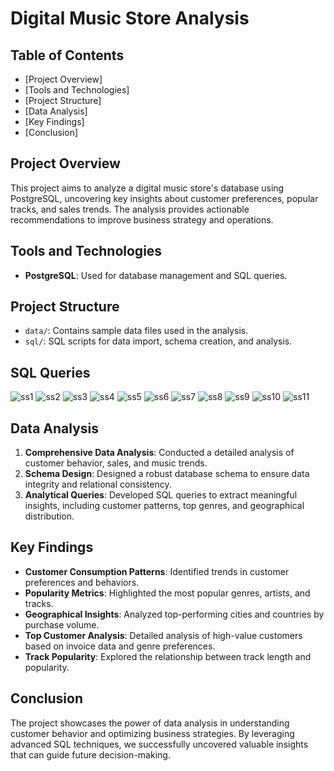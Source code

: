# Digital Music Store Analysis

## Table of Contents
- [Project Overview]
- [Tools and Technologies]
- [Project Structure]
- [Data Analysis]
- [Key Findings]
- [Conclusion]
  
## Project Overview

This project aims to analyze a digital music store's database using PostgreSQL, uncovering key insights about customer preferences, popular tracks, and sales trends. The analysis provides actionable recommendations to improve business strategy and operations.

## Tools and Technologies
- **PostgreSQL**: Used for database management and SQL queries.

## Project Structure
- `data/`: Contains sample data files used in the analysis.
- `sql/`: SQL scripts for data import, schema creation, and analysis.
## SQL Queries
![ss1](https://github.com/user-attachments/assets/4e479027-00dc-4403-bc16-c2c19f663c85)
![ss2](https://github.com/user-attachments/assets/73dd9cfd-4369-49a1-a861-c146bb235cb0)
![ss3](https://github.com/user-attachments/assets/fb3b3992-0036-4288-bbf0-8d1a632cc711)
![ss4](https://github.com/user-attachments/assets/91e20a69-51d9-4b38-89af-6b41819752d4)
![ss5](https://github.com/user-attachments/assets/b5aac749-8b86-407a-be1c-07db47666154)
![ss6](https://github.com/user-attachments/assets/63df64ce-f08c-433e-b7d1-917d02c8c0cd)
![ss7](https://github.com/user-attachments/assets/e88bc6ea-0d46-4b7b-914e-f1055313df8c)
![ss8](https://github.com/user-attachments/assets/1924a0db-b79c-4688-aef1-fb1bedb71921)
![ss9](https://github.com/user-attachments/assets/acdffd30-97d1-4133-9d9c-90fa2fd5daef)
![ss10](https://github.com/user-attachments/assets/faad020d-abdb-4348-8dae-169dbebb2bd0)
![ss11](https://github.com/user-attachments/assets/8047629c-f414-4843-b617-5393ea7457fc)







## Data Analysis
1. **Comprehensive Data Analysis**: Conducted a detailed analysis of customer behavior, sales, and music trends.
2. **Schema Design**: Designed a robust database schema to ensure data integrity and relational consistency.
3. **Analytical Queries**: Developed SQL queries to extract meaningful insights, including customer patterns, top genres, and geographical distribution.

## Key Findings
- **Customer Consumption Patterns**: Identified trends in customer preferences and behaviors.
- **Popularity Metrics**: Highlighted the most popular genres, artists, and tracks.
- **Geographical Insights**: Analyzed top-performing cities and countries by purchase volume.
- **Top Customer Analysis**: Detailed analysis of high-value customers based on invoice data and genre preferences.
- **Track Popularity**: Explored the relationship between track length and popularity.

## Conclusion
The project showcases the power of data analysis in understanding customer behavior and optimizing business strategies. By leveraging advanced SQL techniques, we successfully uncovered valuable insights that can guide future decision-making.
